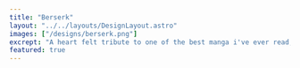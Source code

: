 ```yaml
---
title: "Berserk"
layout: "../../layouts/DesignLayout.astro"
images: ["/designs/berserk.png"]
excrept: "A heart felt tribute to one of the best manga i've ever read, the story's much much more than amazing, and the artwork's just godly"
featured: true
---
```

